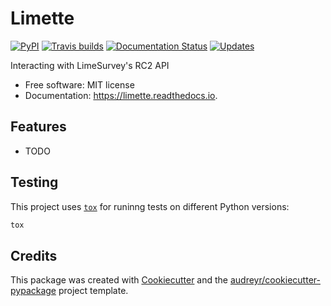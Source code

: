 Limette
=======

[//]: # (Badges)
[![PyPI](https://img.shields.io/pypi/v/limette.svg)][pypi]
[![Travis builds](https://img.shields.io/travis/mrfunnyshoes/limette.svg)][travis]
[![Documentation Status](https://readthedocs.org/projects/limette/badge/?version=latest)][docs]
[![Updates](https://pyup.io/repos/github/mrfunnyshoes/limette/shield.svg)][pyup]

Interacting with LimeSurvey's RC2 API

* Free software: MIT license
* Documentation: https://limette.readthedocs.io.

Features
--------

* TODO

Testing
-------

This project uses [`tox`](https://tox.readthedocs.io/en/latest/) for runinng tests on different Python versions:

```bash
tox
```

Credits
-------

This package was created with [Cookiecutter] and the [audreyr/cookiecutter-pypackage] project template.

[pypi]: https://pypi.python.org/pypi/limette
[travis]: https://travis-ci.org/mrfunnyshoes/limette
[docs]: https://limette.readthedocs.io/en/latest/?badge=latest
[pyup]: https://pyup.io/repos/github/mrfunnyshoes/limette/

[Cookiecutter]: https://github.com/audreyr/cookiecutter
[audreyr/cookiecutter-pypackage]: https://github.com/audreyr/cookiecutter-pypackage
